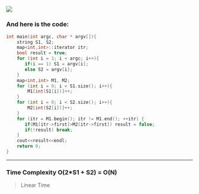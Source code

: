 ![](/images/Leetcode_Ransom.png)
---
### And here is the code:

```c++
int main(int argc, char * argv[]){
    string S1, S2;   
    map<int,int>::iterator itr;
    bool result = true;
    for (int i = 1; i < argc; i++){
       if(i == 1) S1 = argv[i];
       else S2 = argv[i];
    }
    map<int,int> M1, M2;
    for (int i = 0; i < S1.size(); i++){
        M1[int(S1[i])]++;
    }
    for (int i = 0; i < S2.size(); i++){
        M2[int(S2[i])]++;
    }
    for (itr = M1.begin(); itr != M1.end(); ++itr) { 
       if(M1[itr->first]>M2[itr->first]) result = false;
       if(!result) break;
    }
    cout<<result<<endl;
    return 0;
}
```
---
### Time Complexity O(2*S1 + S2) = O(N)
> Linear Time 

